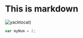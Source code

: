 # This is markdown
![yacktocat](https://octodex.github.com/images/yaktocat.png))
```javascript
var myNum = 2;
```
